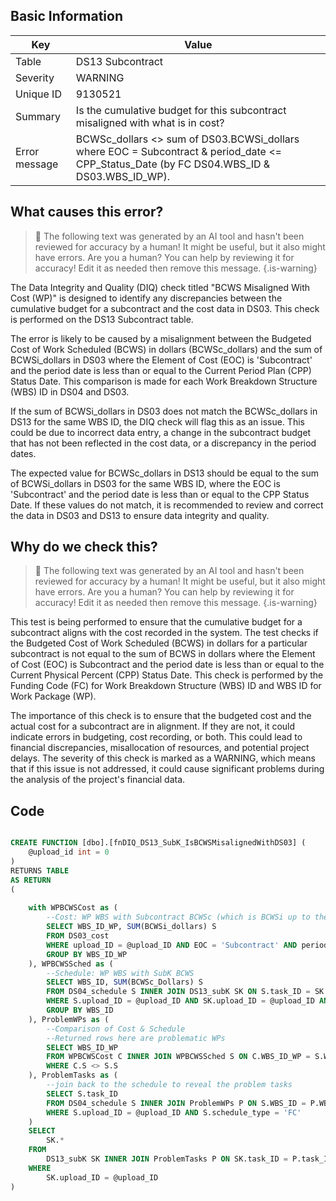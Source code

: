 ## Basic Information
| Key         | Value          |
|-------------|----------------|
| Table       | DS13 Subcontract |
| Severity    | WARNING |
| Unique ID   | 9130521   |
| Summary     | Is the cumulative budget for this subcontract misaligned with what is in cost? |
| Error message | BCWSc_dollars <> sum of DS03.BCWSi_dollars where EOC = Subcontract & period_date <= CPP_Status_Date (by FC DS04.WBS_ID & DS03.WBS_ID_WP). |

## What causes this error?

> :robot: The following text was generated by an AI tool and hasn't been reviewed for accuracy by a human! It might be useful, but it also might have errors. Are you a human? You can help by reviewing it for accuracy! Edit it as needed then remove this message.
{.is-warning}

The Data Integrity and Quality (DIQ) check titled "BCWS Misaligned With Cost (WP)" is designed to identify any discrepancies between the cumulative budget for a subcontract and the cost data in DS03. This check is performed on the DS13 Subcontract table.

The error is likely to be caused by a misalignment between the Budgeted Cost of Work Scheduled (BCWS) in dollars (BCWSc_dollars) and the sum of BCWSi_dollars in DS03 where the Element of Cost (EOC) is 'Subcontract' and the period date is less than or equal to the Current Period Plan (CPP) Status Date. This comparison is made for each Work Breakdown Structure (WBS) ID in DS04 and DS03.

If the sum of BCWSi_dollars in DS03 does not match the BCWSc_dollars in DS13 for the same WBS ID, the DIQ check will flag this as an issue. This could be due to incorrect data entry, a change in the subcontract budget that has not been reflected in the cost data, or a discrepancy in the period dates.

The expected value for BCWSc_dollars in DS13 should be equal to the sum of BCWSi_dollars in DS03 for the same WBS ID, where the EOC is 'Subcontract' and the period date is less than or equal to the CPP Status Date. If these values do not match, it is recommended to review and correct the data in DS03 and DS13 to ensure data integrity and quality.
## Why do we check this?

> :robot: The following text was generated by an AI tool and hasn't been reviewed for accuracy by a human! It might be useful, but it also might have errors. Are you a human? You can help by reviewing it for accuracy! Edit it as needed then remove this message.
{.is-warning}

This test is being performed to ensure that the cumulative budget for a subcontract aligns with the cost recorded in the system. The test checks if the Budgeted Cost of Work Scheduled (BCWS) in dollars for a particular subcontract is not equal to the sum of BCWS in dollars where the Element of Cost (EOC) is Subcontract and the period date is less than or equal to the Current Physical Percent (CPP) Status Date. This check is performed by the Funding Code (FC) for Work Breakdown Structure (WBS) ID and WBS ID for Work Package (WP).

The importance of this check is to ensure that the budgeted cost and the actual cost for a subcontract are in alignment. If they are not, it could indicate errors in budgeting, cost recording, or both. This could lead to financial discrepancies, misallocation of resources, and potential project delays. The severity of this check is marked as a WARNING, which means that if this issue is not addressed, it could cause significant problems during the analysis of the project's financial data.
## Code

```sql

CREATE FUNCTION [dbo].[fnDIQ_DS13_SubK_IsBCWSMisalignedWithDS03] (
	@upload_id int = 0
)
RETURNS TABLE
AS RETURN
(
	
	with WPBCWSCost as (
		--Cost: WP WBS with Subcontract BCWSc (which is BCWSi up to the current period)
		SELECT WBS_ID_WP, SUM(BCWSi_dollars) S
		FROM DS03_cost 
		WHERE upload_ID = @upload_ID AND EOC = 'Subcontract' AND period_date <= CPP_status_date
		GROUP BY WBS_ID_WP
	), WPBCWSSched as (
		--Schedule: WP WBS with SubK BCWS
		SELECT WBS_ID, SUM(BCWSc_Dollars) S
		FROM DS04_schedule S INNER JOIN DS13_subK SK ON S.task_ID = SK.task_ID
		WHERE S.upload_ID = @upload_ID AND SK.upload_ID = @upload_ID AND S.schedule_type = 'FC'
		GROUP BY WBS_ID
	), ProblemWPs as (
		--Comparison of Cost & Schedule
		--Returned rows here are problematic WPs
		SELECT WBS_ID_WP
		FROM WPBCWSCost C INNER JOIN WPBCWSSched S ON C.WBS_ID_WP = S.WBS_ID
		WHERE C.S <> S.S
	), ProblemTasks as (
		--join back to the schedule to reveal the problem tasks
		SELECT S.task_ID
		FROM DS04_schedule S INNER JOIN ProblemWPs P ON S.WBS_ID = P.WBS_ID_WP
		WHERE S.upload_ID = @upload_ID AND S.schedule_type = 'FC'
	)
	SELECT
		SK.*
	FROM 
		DS13_subK SK INNER JOIN ProblemTasks P ON SK.task_ID = P.task_ID
	WHERE 
		SK.upload_ID = @upload_ID 
)
```
